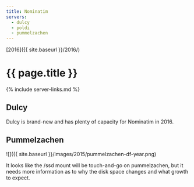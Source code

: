 ```yaml
---
title: Nominatim
servers:
  - dulcy
  - poldi
  - pummelzachen
---
```


[2016]({{ site.baseurl }}/2016/)

# {{ page.title }}

{% include server-links.md %}

## Dulcy

Dulcy is brand-new and has plenty of capacity for Nominatim in 2016.

## Pummelzachen

![]({{ site.baseurl }}/images/2015/pummelzachen-df-year.png)

It looks like the /ssd mount will be touch-and-go on pummelzachen, but it needs more information as to why the disk space changes and what growth to expect.
